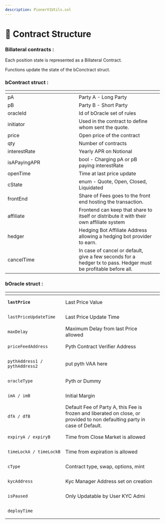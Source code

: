 ```yaml
---
description: PionerV1Utils.sol
---
```


# 📜 Contract Structure

### Billateral contracts :

Each position state is represented as a Billateral Contract.

Functions update the state of the bConctract struct.

### bContract struct :&#x20;

<table><thead><tr><th width="216"></th><th></th><th data-hidden></th></tr></thead><tbody><tr><td>pA</td><td>Party A - Long Party</td><td></td></tr><tr><td>pB</td><td>Party B - Short Party</td><td></td></tr><tr><td>oracleId</td><td>Id of bOracle set of rules</td><td></td></tr><tr><td>initiator</td><td>Used in the contract to define whom sent the quote.</td><td></td></tr><tr><td>price</td><td>Open price of the contract</td><td></td></tr><tr><td>qty</td><td>Number of contracts</td><td></td></tr><tr><td>interestRate</td><td>Yearly APR on Notional</td><td></td></tr><tr><td>isAPayingAPR</td><td>bool - Charging pA or pB paying interestRate</td><td></td></tr><tr><td>openTime</td><td>Time at last price update</td><td></td></tr><tr><td>cState</td><td>enum - Quote, Open, Closed, Liquidated</td><td></td></tr><tr><td>frontEnd</td><td>Share of Fees goes to the front end hosting the transaction.</td><td></td></tr><tr><td>affiliate</td><td>Frontend can keep that share to itself or distribute it with their own affiliate system</td><td></td></tr><tr><td>hedger</td><td>Hedging Bot Affiliate Address allowing a hedging bot provider to earn.</td><td></td></tr><tr><td>cancelTime</td><td>In case of cancel or default, give a few seconds for a hedger tx to pass. Hedger must be profitable before all.</td><td></td></tr></tbody></table>

### bOracle struct :

<table data-header-hidden><thead><tr><th></th><th></th><th data-hidden></th></tr></thead><tbody><tr><td><pre><code><strong>lastPrice
</strong></code></pre></td><td>Last Price Value</td><td></td></tr><tr><td><pre><code>lastPriceUpdateTime
</code></pre></td><td>Last Price Update Time</td><td></td></tr><tr><td><pre><code>maxDelay
</code></pre></td><td>Maximum Delay from last Price allowed</td><td></td></tr><tr><td><pre><code>priceFeedAddress
</code></pre></td><td>Pyth Contract Verifier Address</td><td></td></tr><tr><td><pre><code>pythAddress1 / pythAddress2
</code></pre></td><td>put pyth VAA here</td><td></td></tr><tr><td><pre><code>oracleType
</code></pre></td><td>Pyth or Dummy</td><td></td></tr><tr><td><pre><code>imA / imB
</code></pre></td><td>Initial Margin</td><td></td></tr><tr><td><pre><code>dfA / dfB
</code></pre></td><td>Default Fee of Party A, this Fee is frozen and liberated on close, or provided to non defaulting party in case of Default.</td><td></td></tr><tr><td><pre><code>expiryA / expiryB
</code></pre></td><td>Time from Close Market is allowed</td><td></td></tr><tr><td><pre><code>timeLockA / timeLockB
</code></pre></td><td>Time from expiration is allowed</td><td></td></tr><tr><td><pre><code>cType
</code></pre></td><td>Contract type, swap, options, mint</td><td></td></tr><tr><td><pre><code>kycAddress
</code></pre></td><td>Kyc Manager Address set on creation</td><td></td></tr><tr><td><pre><code>isPaused
</code></pre></td><td>Only Updatable by User KYC Admi</td><td></td></tr><tr><td><pre><code>deployTime
</code></pre></td><td></td><td></td></tr></tbody></table>
